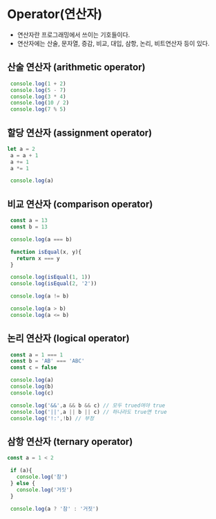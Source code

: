 # Operator(연산자)

- 연산자란 프로그래밍에서 쓰이는 기호들이다.
- 연산자에는 산술, 문자열, 증감, 비교, 대입, 삼항, 논리, 비트연산자 등이 있다.

## 산술 연산자 (arithmetic operator)

```jsx
 console.log(1 + 2)
 console.log(5 - 7)
 console.log(3 * 4)
 console.log(10 / 2)
 console.log(7 % 5)
```

## 할당 연산자 (assignment operator)

```jsx
let a = 2
 a = a + 1
 a += 1
 a *= 1

 console.log(a)
```

## 비교 연산자 (comparison operator)

```jsx
 const a = 13
 const b = 13

 console.log(a === b)

 function isEqual(x, y){
   return x === y
 }

 console.log(isEqual(1, 1))
 console.log(isEqual(2, '2'))

 console.log(a != b)

 console.log(a > b)
 console.log(a <= b)
```

## 논리 연산자 (logical operator)

```jsx
 const a = 1 === 1
 const b = 'AB' === 'ABC'
 const c = false

 console.log(a)
 console.log(b)
 console.log(c)

 console.log('&&',a && b && c) // 모두 trued여야 true
 console.log('||',a || b || c) // 하나라도 true면 true
 console.log('!:',!b) // 부정
```

## 삼항 연산자 (ternary operator)

```jsx
const a = 1 < 2

 if (a){
   console.log('참')
 } else {
   console.log('거짓')
 }

 console.log(a ? '참' : '거짓')
```
